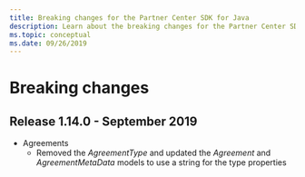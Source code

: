 ```yaml
---
title: Breaking changes for the Partner Center SDK for Java
description: Learn about the breaking changes for the Partner Center SDK for Java.
ms.topic: conceptual
ms.date: 09/26/2019
---
```


# Breaking changes

## Release 1.14.0 - September 2019

* Agreements
  * Removed the *AgreementType* and updated the *Agreement* and *AgreementMetaData* models to use a string for the type properties
